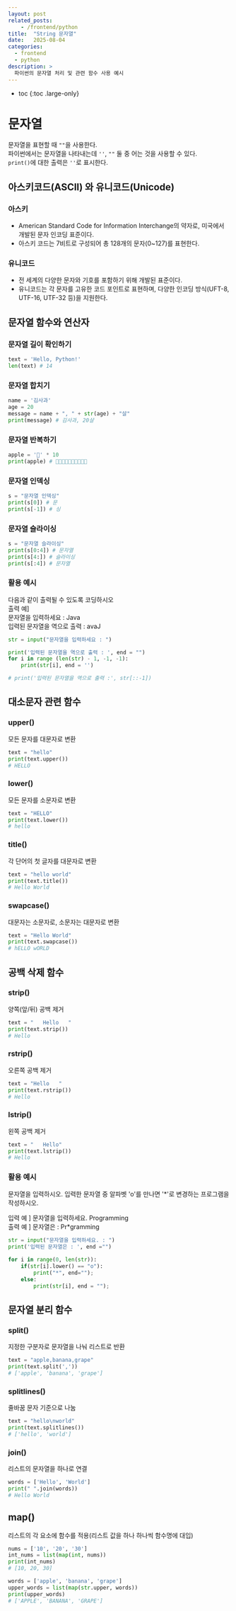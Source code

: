 ```yaml
---
layout: post
related_posts:
    - /frontend/python
title:  "String 문자열"
date:   2025-08-04
categories:
  - frontend
  - python
description: >
  파이썬의 문자열 처리 및 관련 함수 사용 예시
---
```

* toc
{:toc .large-only}

# 문자열
문자열을 표현할 때  `""`을 사용한다.    
파이썬에서는 문자열을 나타내는데 `''`, `""` 둘 중 어는 것을 사용할 수 있다.   
`print()`에 대한 출력은 `''`로 표시한다.

## 아스키코드(ASCII) 와 유니코드(Unicode)
### 아스키
* American Standard Code for Information Interchange의 약자로, 미국에서 개발된 문자 인코딩 표준이다. 
* 아스키 코드는 7비트로 구성되어 총 128개의 문자(0~127)를 표현한다.

### 유니코드
* 전 세계의 다양한 문자와 기호를 포함하기 위해 개발된 표준이다. 
* 유니코드는 각 문자를 고유한 코드 포인트로 표현하며, 다양한 인코딩 방식(UFT-8, UTF-16, UTF-32 등)을 지원한다.

## 문자열 함수와 연산자
### 문자열 길이 확인하기
```python
text = 'Hello, Python!'
len(text) # 14
```
### 문자열 합치기
```python
name = '김사과'
age = 20
message = name + ", " + str(age) + "살"
print(message) # 김사과, 20살
```
### 문자열 반복하기
```python
apple = '🍎' * 10
print(apple) # 🍎🍎🍎🍎🍎🍎🍎🍎🍎🍎
```
### 문자열 인덱싱
```python
s = "문자열 인덱싱"
print(s[0]) # 문
print(s[-1]) # 싱

```
### 문자열 슬라이싱
```python
s = "문자열 슬라이싱"
print(s[0:4]) # 문자열
print(s[4:]) # 슬라이싱
print(s[:4]) # 문자열
```


### 활용 예시
다음과 같이 출력될 수 있도록 코딩하시오   
출력 예]    
문자열을 입력하세요 : Java    
입력된 문자열을 역으로 출력 : avaJ    
```python
str = input("문자열을 입력하세요 : ")

print('입력된 문자열을 역으로 출력 : ', end = "")
for i in range (len(str) - 1, -1, -1):
    print(str[i], end = '')

# print('입력된 문자열을 역으로 출력 :', str[::-1])
```

## 대소문자 관련 함수
### upper()
모든 문자를 대문자로 변환
```python
text = "hello"
print(text.upper())
# HELLO
```

### lower()
모든 문자를 소문자로 변환
```python
text = "HELLO"
print(text.lower())
# hello
```

### title()
각 단어의 첫 글자를 대문자로 변환
```python
text = "hello world"
print(text.title())
# Hello World
```

### swapcase()
대문자는 소문자로, 소문자는 대문자로 변환
```python
text = "Hello World"
print(text.swapcase())
# hELLO wORLD
```

## 공백 삭제 함수
### strip()
양쪽(앞/뒤) 공백 제거
```python
text = "   Hello   "
print(text.strip())
# Hello
```

### rstrip()
오른쪽 공백 제거
```python
text = "Hello   "
print(text.rstrip())
# Hello
```

### lstrip()
왼쪽 공백 제거
```python
text = "   Hello"
print(text.lstrip())
# Hello
```

### 활용 예시
문자열을 입력하시오.
입력한 문자열 중 알파벳 'o'를 만나면 '*'로 변경하는 프로그램을 작성하시오.

입력 예 ] 문자열을 입력하세요. Programming    
출력 예 ] 문자열은 : Pr*gramming    
```python
str = input("문자열을 입력하세요. : ")
print('입력된 문자열은 : ', end ="")
        
for i in range(0, len(str)):
    if(str[i].lower() == "o"):
        print("*", end="");
    else:
        print(str[i], end = "");
```

## 문자열 분리 함수
### split()
지정한 구분자로 문자열을 나눠 리스트로 반환
```python
text = "apple,banana,grape"
print(text.split(','))
# ['apple', 'banana', 'grape']
```

### splitlines()
줄바꿈 문자 기준으로 나눔
```python
text = "hello\nworld"
print(text.splitlines())
# ['hello', 'world']
```

### join()
리스트의 문자열을 하나로 연결
```python
words = ['Hello', 'World']
print(" ".join(words))
# Hello World
```

## map()
리스트의 각 요소에 함수를 적용(리스트 값을 하나 하나씩 함수명에 대입)
```python
nums = ['10', '20', '30']
int_nums = list(map(int, nums))
print(int_nums) 
# [10, 20, 30]

words = ['apple', 'banana', 'grape']
upper_words = list(map(str.upper, words))
print(upper_words)  
# ['APPLE', 'BANANA', 'GRAPE']
```